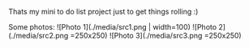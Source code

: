 Thats my mini to do list project just to get things rolling :)

Some photos:
![Photo 1](./media/src1.png | width=100)
![Photo 2](./media/src2.png =250x250)
![Photo 3](./media/src3.png =250x250)
